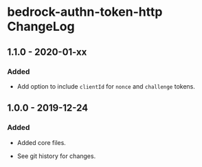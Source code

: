 # bedrock-authn-token-http ChangeLog

## 1.1.0 - 2020-01-xx

### Added
- Add option to include `clientId` for `nonce` and `challenge` tokens.

## 1.0.0 - 2019-12-24

### Added
- Added core files.

- See git history for changes.
